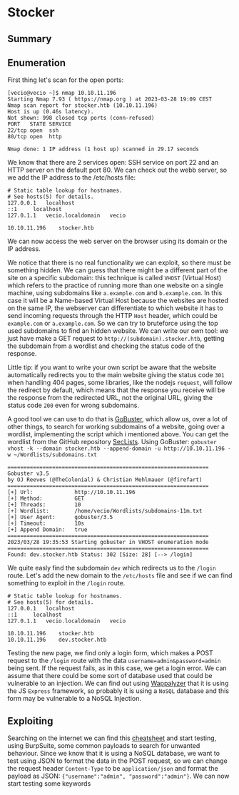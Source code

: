 # Stocker

## Summary

## Enumeration
First thing let's scan for the open ports:
```
[vecio@vecio ~]$ nmap 10.10.11.196
Starting Nmap 7.93 ( https://nmap.org ) at 2023-03-28 19:09 CEST
Nmap scan report for stocker.htb (10.10.11.196)
Host is up (0.46s latency).
Not shown: 998 closed tcp ports (conn-refused)
PORT   STATE SERVICE
22/tcp open  ssh
80/tcp open  http

Nmap done: 1 IP address (1 host up) scanned in 29.17 seconds
```
We know that there are 2 services open: SSH service on port 22 and an HTTP server on the default port 80. We can check out the webb server, so we add the IP address to the /etc/hosts file:
```
# Static table lookup for hostnames.
# See hosts(5) for details.
127.0.0.1	localhost
::1		localhost
127.0.1.1	vecio.localdomain	vecio

10.10.11.196	stocker.htb
```
We can now access the web server on the browser using its domain or the IP address.

We notice that there is no real functionality we can exploit, so there must be something hidden.
We can guess that there might be a different part of the site on a specific subdomain: this technique is called `VHOST` (Virtual Host) which refers to the practice of running more than one website on a single machine, using subdomains like `a.example.com` and `b.example.com`.
In this case it will be a Name-based Virtual Host because the websites are hosted on the same IP, the webserver can differentiate to which website it has to send incoming requests through the HTTP `Host` header, which could be `example.com` or `a.example.com`.
So we can try to bruteforce using the top used subdomains to find an hidden website.
We can write our own tool: we just have make a GET request to `http://(subdomain).stocker.htb`, getting the subdomain from a wordlist and checking the status code of the response.

Little tip: if you want to write your own script be aware that the website automatically redirects you to the main website giving the status code `301` when handling 404 pages, some libraries, like the nodejs `request`, will follow the redirect by default, which means that the response you receive will be the response from the redirected URL, not the original URL, giving the status code `200` even for wrong subdomains.

A good tool we can use to do that is [GoBuster](https://github.com/OJ/gobuster), which allow us, over a lot of other things, to search for working subdomains of a website, going over a wordlist, implementing the script which i mentioned above.
You can get the wordlist from the GitHub repository [SecLists](https://github.com/danielmiessler/SecLists).
Using GoBuster: `gobuster vhost -k --domain stocker.htb --append-domain -u http://10.10.11.196 -w ~/Wordlists/subdomains.txt`
```
===============================================================
Gobuster v3.5
by OJ Reeves (@TheColonial) & Christian Mehlmauer (@firefart)
===============================================================
[+] Url:             http://10.10.11.196
[+] Method:          GET
[+] Threads:         10
[+] Wordlist:        /home/vecio/Wordlists/subdomains-11m.txt
[+] User Agent:      gobuster/3.5
[+] Timeout:         10s
[+] Append Domain:   true
===============================================================
2023/03/28 19:35:53 Starting gobuster in VHOST enumeration mode
===============================================================
Found: dev.stocker.htb Status: 302 [Size: 28] [--> /login]
```
We quite easly find the subdomain `dev` which redirects us to the `/login` route.
Let's add the new domain to the `/etc/hosts` file and see if we can find something to exploit in the `/login` route.
```
# Static table lookup for hostnames.
# See hosts(5) for details.
127.0.0.1	localhost
::1		localhost
127.0.1.1	vecio.localdomain	vecio

10.10.11.196	stocker.htb
10.10.11.196	dev.stocker.htb
```

Testing the new page, we find only a login form, which makes a POST request to the `/login` route with the data `username=admin&password=admin` being sent. If the request fails, as in this case, we get a login error.
We can assume that there could be some sort of database used that could be vulnerable to an injection.
We can find out using [Wappalyzer](https://www.wappalyzer.com/) that it is using the JS `Express` framework, so probably it is using a `NoSQL` database and this form may be vulnerable to a NoSQL Injection.

## Exploiting
Searching on the internet we can find this [cheatsheet](https://nullsweep.com/nosql-injection-cheatsheet/) and start testing, using BurpSuite, some common payloads to search for unwanted behaviour.
Since we know that it is using a NoSQL database, we want to test using JSON to format the data in the POST request, so we can change the request header `Content-Type` to be `application/json` and format the payload as JSON: `{"username":"admin", "password":"admin"}`.
We can now start testing some keywords
